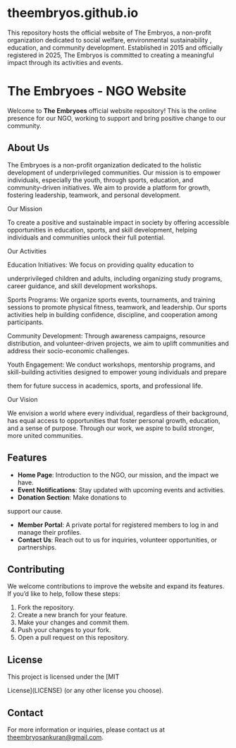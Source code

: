 # theembryos.github.io
This repository hosts the official website of The Embryos, a non-profit organization dedicated to social welfare, environmental sustainability , education, and community development. Established in 2015 and officially registered in 2025, The Embryos is committed to creating a meaningful impact through its activities and events.

# The Embryoes - NGO Website

Welcome to **The Embryoes** official website repository! This is the online presence for our NGO, working to support and bring positive change to our community.

## About Us


The Embryoes is a non-profit organization dedicated to the holistic development of underprivileged communities. Our mission is to empower individuals, especially the youth, through sports, education, and community-driven initiatives. We aim to provide a platform for growth, fostering leadership, teamwork, and personal development.

Our Mission

To create a positive and sustainable impact in society by offering accessible opportunities in education, sports, and skill development, helping individuals and communities unlock their full potential.

Our Activities

Education Initiatives: We focus on providing quality education to 

underprivileged children and adults, including organizing study programs, career guidance, and skill development workshops.

Sports Programs: We organize sports events, tournaments, and training sessions to promote physical fitness, teamwork, and leadership. Our sports activities help in building confidence, discipline, and cooperation among participants.

Community Development: Through awareness campaigns, resource distribution, and volunteer-driven projects, we aim to uplift communities and address their socio-economic challenges.

Youth Engagement: We conduct workshops, mentorship programs, and skill-building activities designed to empower young individuals and prepare 

them for future success in academics, sports, and professional life.


Our Vision

We envision a world where every individual, regardless of their background, has equal access to opportunities that foster personal growth, education, and a sense of purpose. Through our work, we aspire to build stronger, more united communities.


## Features

- **Home Page**: Introduction to the NGO, our mission, and the impact we have.
- **Event Notifications**: Stay updated with upcoming events and activities.
- **Donation Section**: Make donations to 

support our cause.
- **Member Portal**: A private portal for registered members to log in and manage their profiles.
- **Contact Us**: Reach out to us for inquiries, volunteer opportunities, or partnerships.


## Contributing

We welcome contributions to improve the website and expand its features. If you’d like to help, follow these steps:

1. Fork the repository.
2. Create a new branch for your feature.
3. Make your changes and commit them.
4. Push your changes to your fork.
5. Open a pull request on this repository.

## License

This project is licensed under the [MIT 

License](LICENSE) (or any other license you choose).

## Contact

For more information or inquiries, please contact us at theembryosankuran@gmail.com.
